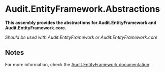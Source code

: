 ﻿# Audit.EntityFramework.Abstractions

**This assembly provides the abstractions for Audit.EntityFramework and Audit.EntityFramework.core.**

*Should be used with Audit.EntityFramework or Audit.EntityFramework.core*

## Notes 

For more information, check the [Audit.EntityFramework documentation](https://github.com/thepirat000/Audit.NET/blob/master/src/Audit.EntityFramework/README.md).